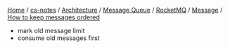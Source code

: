 [Home](https://mengxianbin.github.io) /
[cs-notes](https://mengxianbin.github.io/cs-notes/site) /
[Architecture](https://mengxianbin.github.io/cs-notes/site/Architecture) /
[Message Queue](https://mengxianbin.github.io/cs-notes/site/Architecture/Message%20Queue) /
[RocketMQ](https://mengxianbin.github.io/cs-notes/site/Architecture/Message%20Queue/RocketMQ) /
[Message](https://mengxianbin.github.io/cs-notes/site/Architecture/Message%20Queue/RocketMQ/Message) /
[How to keep messages ordered](https://mengxianbin.github.io/cs-notes/site/Architecture/Message%20Queue/RocketMQ/Message/How%20to%20keep%20messages%20ordered)

* mark old message limit
* consume old messages first
